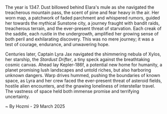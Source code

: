 
The year is 1347.  Dust billowed behind Elara's mule as she navigated the treacherous mountain pass, the scent of pine and fear heavy in the air.  Her worn map, a patchwork of faded parchment and whispered rumors, guided her towards the mythical Sunstone city, a journey fraught with bandit raids, treacherous terrain, and the ever-present threat of starvation.  Each creak of the saddle, each rustle in the undergrowth, amplified her growing sense of both peril and exhilarating discovery.  This was no mere journey; it was a test of courage, endurance, and unwavering hope.

Centuries later, Captain Lyra Jax navigated the shimmering nebula of Xylos, her starship, the *Stardust Drifter*, a tiny speck against the breathtaking cosmic canvas.  Ahead lay Kepler-186f, a potential new home for humanity, a planet promising lush landscapes and untold riches, but also harboring unknown dangers.  Warp drives hummed, pushing the boundaries of known space, as Lyra and her crew faced the ever-present threat of asteroid fields, hostile alien encounters, and the gnawing loneliness of interstellar travel. The vastness of space held both immense promise and terrifying uncertainty.

~ By Hozmi - 29 March 2025
